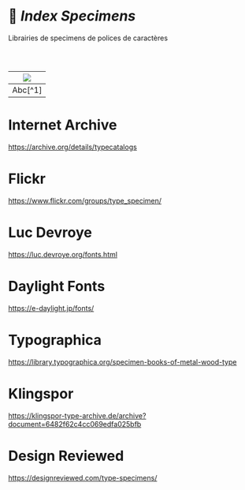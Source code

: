 # 🧪 *Index Specimens*
  Librairies de specimens de polices de caractères
### &nbsp;


|![](links/Checklists.jpg) |
|:---:|
| Abc[^1]           |


# Internet Archive
https://archive.org/details/typecatalogs
# Flickr
https://www.flickr.com/groups/type_specimen/
# Luc Devroye
https://luc.devroye.org/fonts.html
# Daylight Fonts
https://e-daylight.jp/fonts/
# Typographica
https://library.typographica.org/specimen-books-of-metal-wood-type
# Klingspor
https://klingspor-type-archive.de/archive?document=6482f62c4cc069edfa025bfb
# Design Reviewed
https://designreviewed.com/type-specimens/
